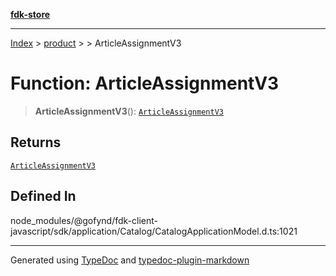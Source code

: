 [**fdk-store**](../../../README.md)
***

[Index](../../../API.md) > [product](../../README.md) > [<internal>](../README.md) > ArticleAssignmentV3

# Function: ArticleAssignmentV3

> **ArticleAssignmentV3**(): [`ArticleAssignmentV3`](../type-aliases/type-alias.ArticleAssignmentV3.md)

## Returns

[`ArticleAssignmentV3`](../type-aliases/type-alias.ArticleAssignmentV3.md)

## Defined In

node\_modules/@gofynd/fdk-client-javascript/sdk/application/Catalog/CatalogApplicationModel.d.ts:1021

***
Generated using [TypeDoc](https://typedoc.org/) and [typedoc-plugin-markdown](https://www.npmjs.com/package/typedoc-plugin-markdown)
